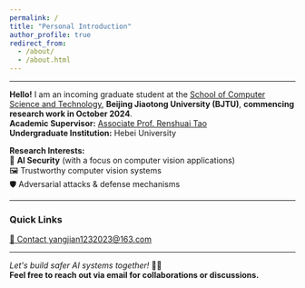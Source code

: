 ```yaml
---
permalink: /
title: "Personal Introduction"
author_profile: true
redirect_from: 
  - /about/
  - /about.html
---
```


---
**Hello!** I am an incoming graduate student at the [School of Computer Science and Technology]([https://scit.bjtu.edu.cn/](https://cs.bjtu.edu.cn/)), ​**Beijing Jiaotong University (BJTU)**, ​**commencing research work in October 2024**.  
**Academic Supervisor:** [Associate Prof. Renshuai Tao](https://rstao-bjtu.github.io/)  
**Undergraduate Institution:** Hebei University  

**Research Interests:**  
🔐 ​**AI Security** (with a focus on computer vision applications)  
🖼️ Trustworthy computer vision systems  
🛡️ Adversarial attacks & defense mechanisms  

---

### Quick Links  
[📩 Contact yangjian1232023@163.com](mailto:yangjian1232023@163.com)  

---

*Let's build safer AI systems together!* 🤖✨  
**Feel free to reach out via email for collaborations or discussions.**
